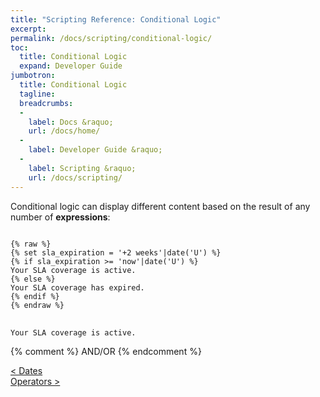 ```yaml
---
title: "Scripting Reference: Conditional Logic"
excerpt: 
permalink: /docs/scripting/conditional-logic/
toc:
  title: Conditional Logic
  expand: Developer Guide
jumbotron:
  title: Conditional Logic
  tagline: 
  breadcrumbs:
  -
    label: Docs &raquo;
    url: /docs/home/
  -
    label: Developer Guide &raquo;
  -
    label: Scripting &raquo;
    url: /docs/scripting/
---
```


Conditional logic can display different content based on the result of any number of **expressions**:

<pre>
<code class="language-twig">
{% raw %}
{% set sla_expiration = '+2 weeks'|date('U') %}
{% if sla_expiration >= 'now'|date('U') %}
Your SLA coverage is active.
{% else %}
Your SLA coverage has expired.
{% endif %}
{% endraw %}
</code>
</pre>

```
Your SLA coverage is active.
```

{% comment %}
AND/OR
{% endcomment %}

<div class="section-nav">
	<div class="left">
		<a href="/docs/scripting/dates/" class="prev">&lt; Dates</a>
	</div>
	<div class="right align-right">
		<a href="/docs/scripting/operators/" class="prev">Operators &gt;</a>
	</div>
</div>
<div class="clear"></div>